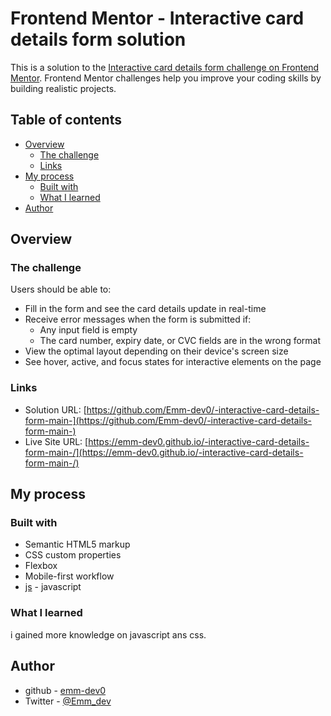 # Frontend Mentor - Interactive card details form solution

This is a solution to the [Interactive card details form challenge on Frontend Mentor](https://www.frontendmentor.io/challenges/interactive-card-details-form-XpS8cKZDWw). Frontend Mentor challenges help you improve your coding skills by building realistic projects. 

## Table of contents

- [Overview](#overview)
  - [The challenge](#the-challenge)
  - [Links](#links)
- [My process](#my-process)
  - [Built with](#built-with)
  - [What I learned](#what-i-learned)
- [Author](#author)


## Overview

### The challenge

Users should be able to:

- Fill in the form and see the card details update in real-time
- Receive error messages when the form is submitted if:
  - Any input field is empty
  - The card number, expiry date, or CVC fields are in the wrong format
- View the optimal layout depending on their device's screen size
- See hover, active, and focus states for interactive elements on the page


### Links

- Solution URL: [https://github.com/Emm-dev0/-interactive-card-details-form-main-](https://github.com/Emm-dev0/-interactive-card-details-form-main-)
- Live Site URL: [https://emm-dev0.github.io/-interactive-card-details-form-main-/](https://emm-dev0.github.io/-interactive-card-details-form-main-/)

## My process

### Built with

- Semantic HTML5 markup
- CSS custom properties
- Flexbox
- Mobile-first workflow
- [js](https://js.org/) - javascript


### What I learned

i gained more knowledge on javascript ans css.



## Author

- github - [emm-dev0](https://emm-dev0.github.io/)
- Twitter - [@Emm_dev](https://www.twitter.com/[Emm_dev)


